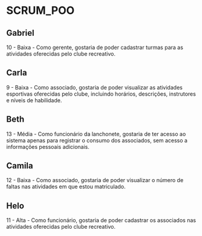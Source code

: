 # SCRUM_POO

## Gabriel 
10 - Baixa - Como gerente, gostaria de poder cadastrar turmas para as atividades oferecidas pelo clube recreativo.

##  Carla
9 - Baixa - Como associado, gostaria de poder visualizar as atividades esportivas oferecidas pelo clube, incluindo horários, descrições, instrutores e níveis de habilidade.

## Beth
13 - Média - Como funcionário da lanchonete, gostaria de ter acesso ao sistema apenas para registrar o consumo dos associados, sem acesso a informações pessoais adicionais.

## Camila
12 - Baixa - Como associado, gostaria de poder visualizar o número de faltas nas atividades em que estou matriculado.

## Helo
11 - Alta - Como funcionário, gostaria de poder cadastrar os associados nas atividades oferecidas pelo clube recreativo.
